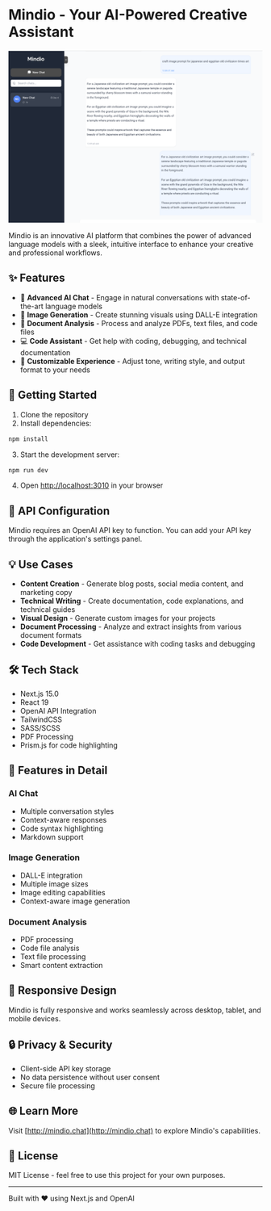 # Mindio - Your AI-Powered Creative Assistant

![Mindio Screenshot](public/assets/screenshot.png)

Mindio is an innovative AI platform that combines the power of advanced language models with a sleek, intuitive interface to enhance your creative and professional workflows.

## ✨ Features

- 🤖 **Advanced AI Chat** - Engage in natural conversations with state-of-the-art language models
- 🎨 **Image Generation** - Create stunning visuals using DALL-E integration
- 📄 **Document Analysis** - Process and analyze PDFs, text files, and code files
- 💻 **Code Assistant** - Get help with coding, debugging, and technical documentation
- 🎯 **Customizable Experience** - Adjust tone, writing style, and output format to your needs

## 🚀 Getting Started

1. Clone the repository
2. Install dependencies:
```bash
npm install
```
3. Start the development server:
```bash
npm run dev
```
4. Open [http://localhost:3010](http://localhost:3010) in your browser

## 🔑 API Configuration

Mindio requires an OpenAI API key to function. You can add your API key through the application's settings panel.

## 💡 Use Cases

- **Content Creation** - Generate blog posts, social media content, and marketing copy
- **Technical Writing** - Create documentation, code explanations, and technical guides
- **Visual Design** - Generate custom images for your projects
- **Document Processing** - Analyze and extract insights from various document formats
- **Code Development** - Get assistance with coding tasks and debugging

## 🛠 Tech Stack

- Next.js 15.0
- React 19
- OpenAI API Integration
- TailwindCSS
- SASS/SCSS
- PDF Processing
- Prism.js for code highlighting

## 🎨 Features in Detail

### AI Chat
- Multiple conversation styles
- Context-aware responses
- Code syntax highlighting
- Markdown support

### Image Generation
- DALL-E integration
- Multiple image sizes
- Image editing capabilities
- Context-aware image generation

### Document Analysis
- PDF processing
- Code file analysis
- Text file processing
- Smart content extraction

## 📱 Responsive Design

Mindio is fully responsive and works seamlessly across desktop, tablet, and mobile devices.

## 🔒 Privacy & Security

- Client-side API key storage
- No data persistence without user consent
- Secure file processing

## 🌐 Learn More

Visit [http://mindio.chat](http://mindio.chat) to explore Mindio's capabilities.

## 📄 License

MIT License - feel free to use this project for your own purposes.

---

Built with ❤️ using Next.js and OpenAI

